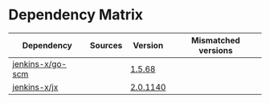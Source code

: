 # Dependency Matrix

Dependency | Sources | Version | Mismatched versions
---------- | ------- | ------- | -------------------
[jenkins-x/go-scm](https://github.com/jenkins-x/go-scm) |  | [1.5.68]() | 
[jenkins-x/jx](https://github.com/jenkins-x/jx) |  | [2.0.1140](https://github.com/jenkins-x/jx/releases/tag/v2.0.1140) | 

